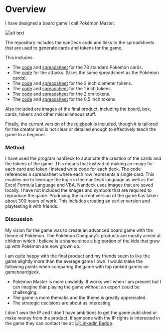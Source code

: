 # Overview
I have designed a board game I call Pokémon Master.

![alt text](https://github.com/PotentialKillScreen/PokemonMaster/blob/main/Overview.jpg)

The repository includes the nanDeck code and links to the spreadsheets that are used to generate cards and tokens for the game.

This includes 
- The [code](https://github.com/PotentialKillScreen/PokemonMaster/blob/main/Poke%CC%81mon_cards.txt) and [spreadsheet](https://docs.google.com/spreadsheets/d/1JPzayRnjuT_c4CYZc-YV7DQSxzZjHgZv37PYPLxd5l4/edit?usp=sharing) for the 78 standard Pokémon cards.
- The [code](https://github.com/PotentialKillScreen/PokemonMaster/blob/main/attacks.txt) for the attacks. (Uses the same spreadsheet as the Pokémon cards).
- The [code](https://github.com/PotentialKillScreen/PokemonMaster/blob/main/big_tokens.txt) and [spreadsheet](https://docs.google.com/spreadsheets/d/1p3MUjCsOj9vzwaKHsAiS8_Nvf1794kAyfSJ_X1AKvF0/edit?usp=sharing) for the 2 inch diameter tokens.
- The [code](https://github.com/PotentialKillScreen/PokemonMaster/blob/main/Med_tokens.txt) and [spreadsheet](https://docs.google.com/spreadsheets/d/1xYQsYaBUIJ-i0YxczkGu4YMINQ1VmG1u3ZD3Jd7khNo/edit?usp=sharing) for the 1 inch tokens.
- The [code](https://github.com/PotentialKillScreen/PokemonMaster/blob/main/Small_tokens.txt) and [spreadsheet](https://docs.google.com/spreadsheets/d/1JbcWSflya8vkWgqC4gYqzpG1nDcXbm768UHIVdckHOg/edit?usp=sharing) for the 2 cm tokens.
- The [code](https://github.com/PotentialKillScreen/PokemonMaster/blob/main/tiny_tokens.txt) and [spreadsheet](https://docs.google.com/spreadsheets/d/1g6g_QOdnGkjSQK-6V_sZqOfjRwdSS3VUILW1QCmygGg/edit?usp=sharing) for the 0.5 inch tokens.


Also included are images of the final product, including the board, box, cards, tokens and other miscellaneous stuff.

Finally, the current version of the [rulebook](https://github.com/PotentialKillScreen/PokemonMaster/blob/main/Rules.pdf) is included, though it is tailored for the creator and is not clear or detailed enough to effectively teach the game to a beginner.

### Method
I have used the program nanDeck to automate the creation of the cards and the tokens of the game. This means that instead of making an image for each card and token I instead write code
for each deck. The code references a spreadsheet where each row represents a single card. This enables me to leverage the logic in the nanDeck language as well as the Excel Formula Language and VBA.
Nandeck uses images that are saved locally. I have not included the images and symbols that are required to reproduce the game. Producing the current version of the game has taken about 300 hours of work.
This includes creating an earlier version and playtesting it with friends.

### Discussion
My vision for the game was to create an advanced board game with the theme of Pokémon.
The Pokémon Company's products are mostly aimed at children which I believe is a shame since a big portion of the kids that grew up with Pokémon are now grown up.

I am quite happy with the final product and my friends seem to like the game slightly more than the average game I own. I would make the following points when comparing the game with top ranked games on gameboardgeek.
- Pokémon Master is more unwieldy. It works well when I am present but I can imagine that playing the game without an expert could be challenging.
- The game is more thematic and the theme is greatly appreciated.
- The strategic decisions are about as interesting.

I don't own the IP and I don't have ambitions to get the game published or make money from the product.
If someone with the IP rights is interested in the game they can contact me at: [![Linkedin Badge](https://img.shields.io/badge/-Axel-blue?style=flat&logo=Linkedin&logoColor=white)](https://www.linkedin.com/in/axel-ahlqvist-b16596101).



